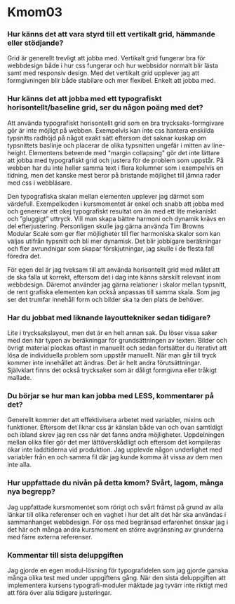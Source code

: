 Kmom03
===============================

### Hur känns det att vara styrd till ett vertikalt grid, hämmande eller stödjande?

Grid är generellt trevligt att jobba med. Vertikalt grid fungerar bra för webbdesign både i hur css fungerar och hur webbsidor normalt blir lästa samt med responsiv design. Med det vertikalt grid upplever jag att formgivningen blir både stabilare och mer flexibel. Enkelt att jobba med.

### Hur känns det att jobba med ett typografiskt horisontellt/baseline grid, ser du någon poäng med det?

Att använda typografiskt horisontellt grid som en bra trycksaks-formgivare gör är inte möjligt på webben. Exempelvis kan inte css hantera enskilda typsnitts radhöjd på något exakt sätt eftersom det saknar kuskap om typsnittets baslinje och placerar de olika typsnitten ungefär i mitten av line-height. Elementens beteende med "margin collapsing" gör det inte lättare att jobba med typografiskt grid och justera för de problem som uppstår. På webben har du inte heller samma text i flera kolumner som i exempelvis en tidning, men det kanske mest beror på bristande möjlighet till jämna rader med css i webbläsare.

Den typografiska skalan mellan elementen upplever jag därmot som värdefull. Exempelkoden i kursmomentet är enkel och snabb att jobba med och genererar ett okej typografiskt resultat om än med ett lite mekaniskt och ”gluggigt” uttryck. Vill man skapa bättre harmoni och dynamik krävs en del efterjustering. Personligen skulle jag gärna använda Tim Browns Modular Scale som ger fler möjligheter till fler harmoniska skalor som kan väljas utifrån typsnitt och bli mer dynamisk. Det blir jobbigare beräkningar och fler avrundnigar som skapar förskjutningar, jag skulle i de flesta fall föredra det.

För egen del är jag tveksam till att använda horisontellt grid med målet att de ska falla ut korrekt, eftersom det i dag inte känns särskilt relevant inom webbdesign. Däremot använder jag gärna relationer i skalor mellan typsnitt, de rent grafiska elementen kan också anpassas till samma skala. Som jag ser det trumfar innehåll form och bilder ska ta den plats de behöver.


### Har du jobbat med liknande layouttekniker sedan tidigare?

Lite i trycksakslayout, men det är en helt annan sak. Du löser vissa saker med den här typen av beräkningar för grundsättningen av texten. Bilder och övrigt material plockas oftast in manuellt och sedan fortsätter du iterativt att lösa de individuella problem som uppstår manuellt. När man går till tryck kommer inte innehållet att ändras. Det är helt andra förutsättningar. Självklart finns det också trycksaker som är dåligt formgivna eller tråkigt mallade.


### Du börjar se hur man kan jobba med LESS, kommentarer på det?

Generellt kommer det att effektivisera arbetet med variabler, mixins och funktioner. Eftersom det liknar css är känslan både van och ovan samtidigt och ibland skrev jag ren css när det fanns andra möjligheter. Uppdelningen mellan olika filer gör det mer lättöverskådligt och eftersom det kompileras ökar inte laddtiderna vid produktion. Jag upplevde någon underlighet med variabler från en och samma fil där jag kunde komma åt vissa av dem men inte alla.


### Hur uppfattade du nivån på detta kmom? Svårt, lagom, många nya begrepp?

Jag uppfattade kursmomentet som rörigt och svårt främst på grund av alla länkar till olika referenser och en vaghet i hur det allt det här ska användas i sammanhanget webbdesign. För oss med begränsad erfarenhet önskar jag i det här och många andra kursmoment en större avgränsning av grunderna med färre externa referenser.


### Kommentar till sista deluppgiften
Jag gjorde en egen modul-lösning för typografidelen som jag gjorde ganska många olika test med under uppgiftens gång. När den sista deluppgiften att implementera kursens typografi-moduler mäktade jag tyvärr inte riktigt med att föra över alla tidigare justeringar.
